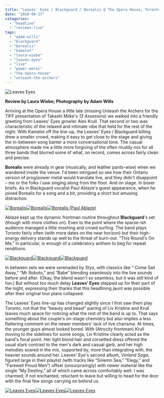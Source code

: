 ```yaml
---
title: "Leaves' Eyes / Blackguard / Borealis @ The Opera House, Toronto ON, September 19 2010"
date: "2010-09-27"
categories: 
  - "headline"
  - "reviews-live"
tags: 
  - "adam-wills"
  - "blackguard"
  - "borealis"
  - "kamelot"
  - "laura-wiebe"
  - "leaves-eyes"
  - "live"
  - "power-metal"
  - "the-opera-house"
  - "unleash-the-archers"
---
```


![](http://www.hellbound.ca/wp-content/uploads/2010/09/IMG_0946.jpg "Leaves Eyes")

**Review by Laura Wiebe; Photography by Adam Wills**

Arriving at the Opera House a little late (missing Unleash the Archers for the TIFF presentation of Takashi Miike's _13 Assassins_) we walked into a friendly greeting from Leaves' Eyes growler Alex Krull. That second or two was characteristic of the relaxed and intimate vibe that held for the rest of the night. With Kamelot off the line-up, the Leaves' Eyes / Blackguard billing drew a smaller crowd, making it easy to get close to the stage and giving the in-between-song banter a more conversational tone. The casual atmosphere made me a little more forgiving of the often muddy mix for all three bands that blurred some of what, on record, comes across fairly clean and precise.

**Borealis** were already in gear (musically, and leather pants-wise) when we wandered inside the venue. I'd been intrigued so see how their Ontario version of prog/power metal would translate live, and they didn't disappoint – me or the folks I saw singing along from the floor. And on stage. In boxer briefs. As in Blackguard vocalist Paul Ablaze's guest appearance, when he joined Borealis for a song and a bit, providing a short but amusing distraction.

[![](http://www.hellbound.ca/wp-content/uploads/2010/09/IMG_0631-150x150.jpg "Borealis")](http://www.hellbound.ca/wp-content/uploads/2010/09/IMG_0631.jpg)[![](http://www.hellbound.ca/wp-content/uploads/2010/09/IMG_06421-150x150.jpg "Borealis")](http://www.hellbound.ca/wp-content/uploads/2010/09/IMG_06421.jpg)[![](http://www.hellbound.ca/wp-content/uploads/2010/09/IMG_06601-150x150.jpg "Borealis (Paul Ablaze)")](http://www.hellbound.ca/wp-content/uploads/2010/09/IMG_06601.jpg)

Ablaze kept up the dynamic frontman routine throughout **Blackguard**'s set (though with more clothes on). Even to the point where the sparse-ish audience managed a little moshing and crowd surfing. The band plays Toronto fairly often (with more dates on the near horizon) but their high-energy delivery stands up well to the threat of burn-out. “This Round's On Me,” in particular, is enough of a celebratory anthem to beg for repeat renditions.

[![](http://www.hellbound.ca/wp-content/uploads/2010/09/IMG_0722-150x150.jpg "Blackguard")](http://www.hellbound.ca/wp-content/uploads/2010/09/IMG_0722.jpg)[![](http://www.hellbound.ca/wp-content/uploads/2010/09/IMG_0762-150x150.jpg "Blackguard")](http://www.hellbound.ca/wp-content/uploads/2010/09/IMG_0762.jpg)[![](http://www.hellbound.ca/wp-content/uploads/2010/09/IMG_07781-150x150.jpg "Blackguard")](http://www.hellbound.ca/wp-content/uploads/2010/09/IMG_07781.jpg)

In between sets we were serenaded by Styx, with classics like “ Come Sail Away,” “Mr Roboto,” and “Babe” blending seamlessly into the live sounds before and after. (Okay, the blend wasn't so seamless, but it was still kind of fun.) But without too much delay **Leaves' Eyes** stepped up for their part of the night, expressing their thanks that this headlining jaunt was possible after their original tour plans collapsed.

The Leaves' Eyes line-up has changed slightly since I first saw them play Toronto, not that the “beauty and beast” pairing of Liv Kristine and Krull leaves much space for noticing what the rest of the band is up to. That says something about the couple's on-stage chemistry but also implies a less flattering comment on the newer members' lack of live charisma. At times, the younger guys almost looked bored. With (Atrocity frontman) Krull moving to the sidelines for some songs, Liv Kristine clearly acted as the band's focal point. Her light blond hair and corsetted dress offered the usual stark contrast to the men's dark and casual garb, and her high melodies soared in the mix, supported by, more than integrating with, the heavier sounds around her. Leaves' Eye's second album, _Vinland Saga_, figured large in their playlist (with tracks like “Solemn Sea,” “Elegy,” and “Farewell Proud Men”) offset (unsurprisingly) with newer material like the single “My Destiny,” all of which came across comfortably well. I was charmed, if not enchanted, reluctant to leave but willing to head for the door with the final few songs carrying on behind us.

[![](http://www.hellbound.ca/wp-content/uploads/2010/09/IMG_0794-150x150.jpg "Leaves Eyes")](http://www.hellbound.ca/wp-content/uploads/2010/09/IMG_0794.jpg)[![](http://www.hellbound.ca/wp-content/uploads/2010/09/IMG_0815-150x150.jpg "Leaves Eyes")](http://www.hellbound.ca/wp-content/uploads/2010/09/IMG_0815.jpg)[![](http://www.hellbound.ca/wp-content/uploads/2010/09/IMG_0804-150x150.jpg "Leaves Eyes")](http://www.hellbound.ca/wp-content/uploads/2010/09/IMG_0804.jpg)
